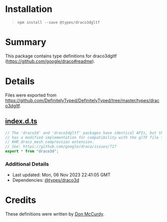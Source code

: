 # Installation
> `npm install --save @types/draco3dgltf`

# Summary
This package contains type definitions for draco3dgltf (https://github.com/google/draco#readme).

# Details
Files were exported from https://github.com/DefinitelyTyped/DefinitelyTyped/tree/master/types/draco3dgltf.
## [index.d.ts](https://github.com/DefinitelyTyped/DefinitelyTyped/tree/master/types/draco3dgltf/index.d.ts)
````ts
// The 'draco3d' and 'draco3dgltf' packages have identical APIs, but the latter
// has a modified implementation for compatibility with the glTF file format's
// KHR_draco_mesh_compression extension.
// See: https://github.com/google/draco/issues/717
export * from "draco3d";

````

### Additional Details
 * Last updated: Mon, 06 Nov 2023 22:41:05 GMT
 * Dependencies: [@types/draco3d](https://npmjs.com/package/@types/draco3d)

# Credits
These definitions were written by [Don McCurdy](https://github.com/donmccurdy).
